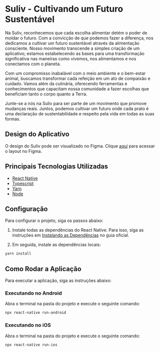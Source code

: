 # Suliv - Cultivando um Futuro Sustentável

Na Suliv, reconhecemos que cada escolha alimentar detém o poder de moldar o futuro. Com a convicção de que podemos fazer a diferença, nos dedicamos a cultivar um futuro sustentável através da alimentação consciente. Nosso movimento transcende a simples criação de um aplicativo; estamos estabelecendo as bases para uma transformação significativa nas maneiras como vivemos, nos alimentamos e nos conectamos com o planeta.

Com um compromisso inabalável com o meio ambiente e o bem-estar animal, buscamos transformar cada refeição em um ato de compaixão e cuidado. Vamos além da culinária, oferecendo ferramentas e conhecimentos que capacitam nossa comunidade a fazer escolhas que beneficiam tanto o corpo quanto a Terra.

Junte-se a nós na Suliv para ser parte de um movimento que promove mudanças reais. Juntos, podemos cultivar um futuro onde cada prato é uma declaração de sustentabilidade e respeito pela vida em todas as suas formas.

## Design do Aplicativo
O design do Suliv pode ser visualizado no Figma. Clique [aqui](https://www.figma.com/design/TiSVAyEMzCgZTX7MJW7TSA/Suliv?node-id=31-3) para acessar o layout no Figma.

## Principais Tecnologias Utilizadas

- [React Native](https://reactnative.dev/)
- [Typescript](https://www.typescriptlang.org/)
- [Yarn](https://yarnpkg.com/)
- [Node](https://nodejs.org/en/)

## Configuração

Para configurar o projeto, siga os passos abaixo:

1. Instale todas as dependências do React Native. Para isso, siga as instruções em [Instalando as Dependências](https://facebook.github.io/react-native/docs/getting-started.html#installing-dependencies) no guia oficial.

2. Em seguida, instale as dependências locais:

```bash
yarn install
```

## Como Rodar a Aplicação

Para executar a aplicação, siga as instruções abaixo:

### Executando no Android

Abra o terminal na pasta do projeto e execute o seguinte comando:

```bash
npx react-native run-android
```

### Executando no iOS

Abra o terminal na pasta do projeto e execute o seguinte comando:

```bash
npx react-native run-ios
```
